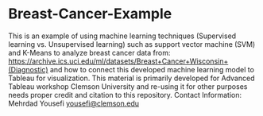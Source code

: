 # Breast-Cancer-Example
This is an example of using machine learning techniques (Supervised learning vs. Unsupervised learning) such as support vector machine (SVM) and K-Means to analyze breast cancer data from: https://archive.ics.uci.edu/ml/datasets/Breast+Cancer+Wisconsin+(Diagnostic) and how to connect this developed machine learning model to Tableau for visualization. This material is primarily developed for Advanced Tableau workshop Clemson University and re-using it for other purposes needs proper credit and citation to this repository.
Contact Information: Mehrdad Yousefi <yousefi@clemson.edu>
